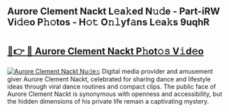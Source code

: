 ## Aurore Clement Nackt L𝚎a𝚔ed N𝚞𝚍e - Part-iRW Vi𝚍𝚎o P𝚑𝚘tos - H𝚘𝚝 O𝚗𝚕yf𝚊ns L𝚎a𝚔s 9uqhR

# <h2><a href="http://kf24j6.oniu.top/?m=Aurore+Clement+Nackt">🔗👉 🔴 Aurore Clement Nackt P𝚑ot𝚘𝚜 V𝚒d𝚎o</a></h2>

[![Aurore Clement Nackt Nu𝚍e𝚜](https://i.imgur.com/0qMVB7G.gif)](http://kf24j6.oniu.top/?m=Aurore+Clement+Nackt)
Digital media provider and amusement giver Aurore Clement Nackt, celebrated for sharing dance and lifestyle ideas through viral dance routines and compact clips. The public face of Aurore Clement Nackt is synonymous with openness and accessibility, but the hidden dimensions of his private life remain a captivating mystery.  
